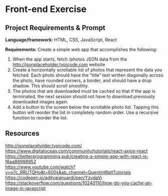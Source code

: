 # Front-end Exercise

## Project Requirements & Prompt

**Language/framework:** HTML, CSS, JavaScript, React

**Requirements:** Create a simple web app that accomplishes the following:

1. When the app starts, fetch /photos JSON data from the http://jsonplaceholder.typicode.com website
2. Create a horizontally scrollable list of photos that represent the data you fetched. Each photo should have the “title” text written diagonally across the photo, have rounded corners, a border, and should have a drop shadow.  This should scroll smoothly.
3. The photos that are downloaded must be cached so that if the app is terminated, the next session should not have to download previously downloaded images again.
4. Add a button to the screen below the scrollable photo list. Tapping this button will reorder the list in completely random order. Use a recursive function to reorder the list.

## Resources
http://jsonplaceholder.typicode.com/  
https://www.digitalocean.com/community/tutorials/react-axios-react  
https://betterprogramming.pub/creating-a-simple-app-with-react-js-f6aa88998952  
https://www.youtube.com/watch?v=o7c_RRUTQHo&t=600s&ab_channel=QuentinWattTutorials  
https://codepen.io/adityajanuardi/pen/YzydaVj  
https://stackoverflow.com/questions/10240110/how-do-you-cache-an-image-in-javascript
